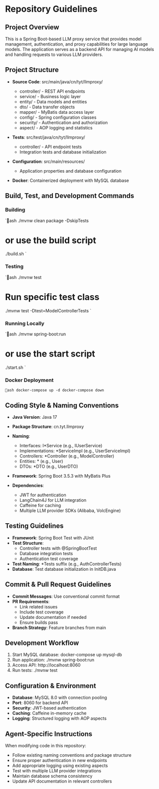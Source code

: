 ﻿# Repository Guidelines

## Project Overview

This is a Spring Boot-based LLM proxy service that provides model management, authentication, and proxy capabilities for large language models. The application serves as a backend API for managing AI models and handling requests to various LLM providers.

## Project Structure

- **Source Code**: src/main/java/cn/tyt/llmproxy/
  - controller/ - REST API endpoints
  - service/ - Business logic layer
  - entity/ - Data models and entities
  - dto/ - Data transfer objects
  - mapper/ - MyBatis data access layer
  - config/ - Spring configuration classes
  - security/ - Authentication and authorization
  - aspect/ - AOP logging and statistics

- **Tests**: src/test/java/cn/tyt/llmproxy/
  - controller/ - API endpoint tests
  - Integration tests and database initialization

- **Configuration**: src/main/resources/
  - Application properties and database configuration

- **Docker**: Containerized deployment with MySQL database

## Build, Test, and Development Commands

### Building
`ash
./mvnw clean package -DskipTests
# or use the build script
./build.sh
`

### Testing
`ash
./mvnw test
# Run specific test class
./mvnw test -Dtest=ModelControllerTests
`

### Running Locally
`ash
./mvnw spring-boot:run
# or use the start script
./start.sh
`

### Docker Deployment
`ash
docker-compose up -d
docker-compose down
`

## Coding Style & Naming Conventions

- **Java Version**: Java 17
- **Package Structure**: cn.tyt.llmproxy
- **Naming**: 
  - Interfaces: I*Service (e.g., IUserService)
  - Implementations: *ServiceImpl (e.g., UserServiceImpl)
  - Controllers: *Controller (e.g., ModelController)
  - Entities: * (e.g., User)
  - DTOs: *DTO (e.g., UserDTO)

- **Framework**: Spring Boot 3.5.3 with MyBatis Plus
- **Dependencies**: 
  - JWT for authentication
  - LangChain4J for LLM integration
  - Caffeine for caching
  - Multiple LLM provider SDKs (Alibaba, VolcEngine)

## Testing Guidelines

- **Framework**: Spring Boot Test with JUnit
- **Test Structure**: 
  - Controller tests with @SpringBootTest
  - Database integration tests
  - Authentication test coverage
- **Test Naming**: *Tests suffix (e.g., AuthControllerTests)
- **Database**: Test database initialization in InitDB.java

## Commit & Pull Request Guidelines

- **Commit Messages**: Use conventional commit format
- **PR Requirements**:
  - Link related issues
  - Include test coverage
  - Update documentation if needed
  - Ensure builds pass
- **Branch Strategy**: Feature branches from main

## Development Workflow

1. Start MySQL database: docker-compose up mysql-db
2. Run application: ./mvnw spring-boot:run
3. Access API: http://localhost:8060
4. Run tests: ./mvnw test

## Configuration & Environment

- **Database**: MySQL 8.0 with connection pooling
- **Port**: 8060 for backend API
- **Security**: JWT-based authentication
- **Caching**: Caffeine in-memory cache
- **Logging**: Structured logging with AOP aspects

## Agent-Specific Instructions

When modifying code in this repository:
- Follow existing naming conventions and package structure
- Ensure proper authentication in new endpoints
- Add appropriate logging using existing aspects
- Test with multiple LLM provider integrations
- Maintain database schema consistency
- Update API documentation in relevant controllers
